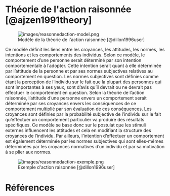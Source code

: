 # Théorie de l'action raisonnée [@ajzen1991theory]

<figure>
<img src="images/reasonnedaction-model.png" alt="images/reasonnedaction-model.png">
<figcaption> Modèle de la théorie de l'action raisonnée [@dillon1996user]</figcaption>
</figure>

Ce modèle définit les liens entre les croyances, les attitudes, les normes, les intentions et les comportements des individus. Selon ce modèle, le comportement d’une personne serait déterminé par son intention comportementale à l’adopter. Cette intention serait quant à elle déterminée par l’attitude de la personne et par ses normes subjectives relatives au comportement en question. Les normes subjectives sont définies comme étant la perception de l’individu sur le fait que la plupart des personnes qui sont importantes à ses yeux, sont d’avis qu’il devrait ou ne devrait pas effectuer le comportement en question. 
Selon la théorie de l’action raisonnée, l’attitude d’une personne envers un comportement serait déterminée par ses croyances envers les conséquences de ce comportement multiplié par son évaluation de ces conséquences. Les croyances sont définies par la probabilité subjective de l’individu sur le fait qu’effectuer un comportement particulier va produire des résultats spécifiques. Ce modèle se base donc sur le postulat que les stimuli externes influencent les attitudes et cela en modifiant la structure des croyances de l’individu. Par ailleurs, l’intention d’effectuer un comportement est également déterminée par les normes subjectives qui sont elles-mêmes déterminées par les croyances normatives d’un individu et par sa motivation à se plier aux normes.

<figure>
<img src="images/reasonnedaction-exemple.png" alt="images/reasonnedaction-exemple.png">
<figcaption> Exemple d'action raisonnée [@dillon1996user]</figcaption>
</figure>

# Références
